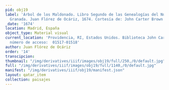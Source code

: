 ```yaml
---
pid: obj19
label: 'Árbol de los Maldonado. Libro Segundo de las Genealogías del Nuevo Reyno de
  Granada. Juan Flórez de Ocáriz, 1674. Cortesía de: John Carter Brown Library, Providence.'
_date: '1674'
location: Madrid, España
object_type: Material visual
current_location: 'Providencia, RI, Estados Unidos. Biblioteca John Carter Brown,
  número de acceso:  01517-01518'
author: Juan Flórez de Ocáriz
order: '14'
transcipcion:
thumbnail: "/img/derivatives/iiif/images/obj19/full/250,/0/default.jpg"
full: "/img/derivatives/iiif/images/obj19/full/1140,/0/default.jpg"
manifest: "/img/derivatives/iiif/obj19/manifest.json"
layout: qatar_item
collection: paisajes
---
```

